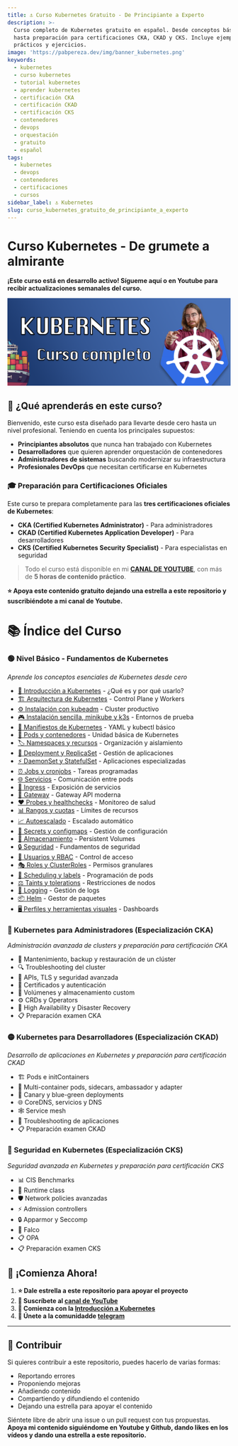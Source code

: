 ```yaml
---
title: ⚓️ Curso Kubernetes Gratuito - De Principiante a Experto
description: >-
  Curso completo de Kubernetes gratuito en español. Desde conceptos básicos
  hasta preparación para certificaciones CKA, CKAD y CKS. Incluye ejemplos
  prácticos y ejercicios.
image: 'https://pabpereza.dev/img/banner_kubernetes.png'
keywords:
  - kubernetes
  - curso kubernetes
  - tutorial kubernetes
  - aprender kubernetes
  - certificación CKA
  - certificación CKAD
  - certificación CKS
  - contenedores
  - devops
  - orquestación
  - gratuito
  - español
tags:
  - kubernetes
  - devops
  - contenedores
  - certificaciones
  - cursos
sidebar_label: ⚓️ Kubernetes
slug: curso_kubernetes_gratuito_de_principiante_a_experto
---
```


# Curso Kubernetes - De grumete a almirante

**¡Este curso está en desarrollo activo! Sígueme aquí o en Youtube para recibir actualizaciones semanales del curso.**

![Banner Kubernetes](img/banner_kubernetes.png)

## 🚀 ¿Qué aprenderás en este curso?

Bienvenido, este curso esta diseñado para llevarte desde cero hasta un nivel profesional. Teniendo en cuenta los principales supuestos:

- **Principiantes absolutos** que nunca han trabajado con Kubernetes
- **Desarrolladores** que quieren aprender orquestación de contenedores
- **Administradores de sistemas** buscando modernizar su infraestructura
- **Profesionales DevOps** que necesitan certificarse en Kubernetes

### 🎓 Preparación para Certificaciones Oficiales

Este curso te prepara completamente para las **tres certificaciones oficiales de Kubernetes**:
- **CKA (Certified Kubernetes Administrator)** - Para administradores
- **CKAD (Certified Kubernetes Application Developer)** - Para desarrolladores  
- **CKS (Certified Kubernetes Security Specialist)** - Para especialistas en seguridad


> Todo el curso está disponible en mi [**CANAL DE YOUTUBE**](https://www.youtube.com/playlist?list=PLQhxXeq1oc2k9MFcKxqXy5GV4yy7wqSma), con más de **5 horas de contenido práctico**.


**⭐ Apoya este contenido gratuito dejando una estrella a este repositorio y suscribiéndote a mi canal de Youtube.**

# 📚 Índice del Curso

### 🟢 Nivel Básico - Fundamentos de Kubernetes
*Aprende los conceptos esenciales de Kubernetes desde cero*

* [📖 Introducción a Kubernetes](./101.Introduccion.md) - ¿Qué es y por qué usarlo?
* [🏗️ Arquitectura de Kubernetes](./102.Arquitectura.md) - Control Plane y Workers
* [⚙️ Instalación con kubeadm](./103.Instalacion.md) - Cluster productivo
* [🎮 Instalación sencilla, minikube y k3s](./104.Playgrounds.md) - Entornos de prueba
* [📄 Manifiestos de Kubernetes](./105.Conceptos.md) - YAML y kubectl básico
* [🐳 Pods y contenedores](./106.Pods.md) - Unidad básica de Kubernetes
* [🏷️ Namespaces y recursos](./107.Namespaces.md) - Organización y aislamiento
* [🚀 Deployment y ReplicaSet](./108.Deployments.md) - Gestión de aplicaciones
* [⚡ DaemonSet y StatefulSet](./109.DSySS.md) - Aplicaciones especializadas
* [⏰ Jobs y cronjobs](./110.Jobs.md) - Tareas programadas
* [🌐 Servicios](./111.Services.md) - Comunicación entre pods
* [🚪 Ingress](./112.Ingress_controller.md) - Exposición de servicios
* [🎯 Gateway](./113.Gateway.md) - Gateway API moderna
* [❤️ Probes y healthchecks](./114.Probes_live_readiness.md) - Monitoreo de salud
* [📊 Rangos y cuotas](./115.Rangos_quotas.md) - Límites de recursos
* [📈 Autoescalado](./116.Autoscaling.md) - Escalado automático
* [🔐 Secrets y configmaps](./117.Secrets_configmaps.md) - Gestión de configuración
* [💾 Almacenamiento](./118.Almacenamiento.md) - Persistent Volumes
* [🔒 Seguridad](./119.Seguridad.md) - Fundamentos de seguridad
* [👤 Usuarios y RBAC](./120.Usuarios.md) - Control de acceso
* [🎭 Roles y ClusterRoles](./121.Roles.md) - Permisos granulares
* [🎯 Scheduling y labels](./122.Scheduling_labels.md) - Programación de pods
* [⚖️ Taints y tolerations](./123.Taints_tolerations.md) - Restricciones de nodos
* [📝 Logging](./124.Logging.md) - Gestión de logs
* [📦 Helm](./125.Helm.md) - Gestor de paquetes
* [🖥️ Perfiles y herramientas visuales](./126.Perfiles_software_dashboard.md) - Dashboards

### 🔵 Kubernetes para Administradores (Especialización CKA)
*Administración avanzada de clusters y preparación para certificación CKA*

* 🔧 Mantenimiento, backup y restauración de un clúster
* 🔍 Troubleshooting del cluster
* 🔐 APIs, TLS y seguridad avanzada
* 📜 Certificados y autenticación
* 💾 Volúmenes y almacenamiento custom
* ⚙️ CRDs y Operators
* 🏢 High Availability y Disaster Recovery
* 📋 Preparación examen CKA

### 🟡 Kubernetes para Desarrolladores (Especialización CKAD)
*Desarrollo de aplicaciones en Kubernetes y preparación para certificación CKAD*

* 🏗️ Pods e initContainers
* 🤝 Multi-container pods, sidecars, ambassador y adapter
* 🔄 Canary y blue-green deployments
* 🌐 CoreDNS, servicios y DNS
* 🕸️ Service mesh
* 🐛 Troubleshooting de aplicaciones
* 📋 Preparación examen CKAD

### 🔴 Seguridad en Kubernetes (Especialización CKS)
*Seguridad avanzada en Kubernetes y preparación para certificación CKS*

* 📊 CIS Benchmarks
* 🏃 Runtime class
* 🛡️ Network policies avanzadas
* ⚡ Admission controllers
* 🔒 Apparmor y Seccomp
* 🦅 Falco
* 📋 OPA
* 📋 Preparación examen CKS



## 🚀 ¡Comienza Ahora!

1. **⭐ Dale estrella a este repositorio para apoyar el proyecto**
2. **🔔 Suscríbete al [canal de YouTube](https://www.youtube.com/@Pabpereza?sub_confirmation=1)**
3. **📖 Comienza con la [Introducción a Kubernetes](./101.Introduccion.md)**
4. **💬 Únete a la comunidadde [telegram](https://t.me/+mti-dcXs7c1lYjdk)**


---

## 🤝 Contribuir
Si quieres contribuir a este repositorio, puedes hacerlo de varias formas:
* Reportando errores
* Proponiendo mejoras
* Añadiendo contenido 
* Compartiendo y difundiendo el contenido
* Dejando una estrella para apoyar el contenido
  
Siéntete libre de abrir una issue o un pull request con tus propuestas. **Apoya mi contenido siguiéndome en Youtube y Github, dando likes en los vídeos y dando una estrella a este repositorio.**
